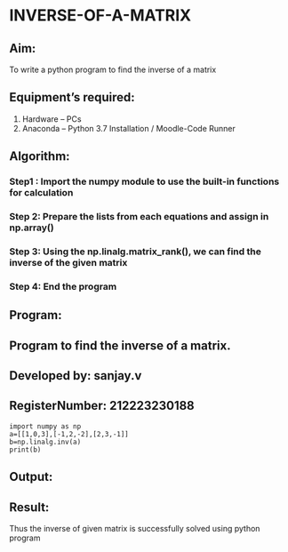 # INVERSE-OF-A-MATRIX
## Aim:
To write a python program to find the inverse of a matrix
## Equipment’s required:
1. 	Hardware – PCs
2. 	Anaconda – Python 3.7 Installation / Moodle-Code Runner
## Algorithm:
### Step1 : Import the numpy module to use the built-in functions for calculation

### Step 2: Prepare the lists from each equations and assign in np.array()

### Step 3: Using the np.linalg.matrix_rank(), we can find the inverse of the given matrix

### Step 4: End the program

## Program:
## Program to find the inverse of a matrix.
## Developed by: sanjay.v
## RegisterNumber: 212223230188
```
import numpy as np
a=[[1,0,3],[-1,2,-2],[2,3,-1]]
b=np.linalg.inv(a)
print(b)
```
## Output:
## Result:
Thus the inverse of given matrix is successfully solved using python program

